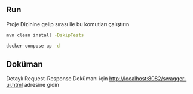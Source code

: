 
## Run
Proje Dizinine gelip sırası ile bu komutları çalıştırın

```bash
mvn clean install -DskipTests
```

```bash
docker-compose up -d
```

## Doküman
Detaylı Request-Response Dokümanı için [http://localhost:8082/swagger-ui.html](http://localhost:8080/swagger-ui.html) adresine gidin

